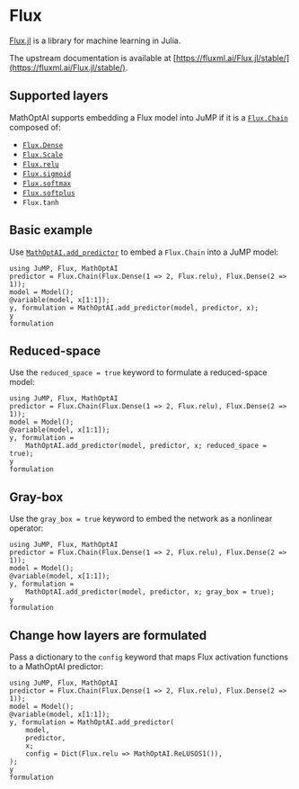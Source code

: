 # Flux

[Flux.jl](https://github.com/FluxML/Flux.jl) is a library for machine learning
in Julia.

The upstream documentation is available at
[https://fluxml.ai/Flux.jl/stable/](https://fluxml.ai/Flux.jl/stable/).

## Supported layers

MathOptAI supports embedding a Flux model into JuMP if it is a
[`Flux.Chain`](https://fluxml.ai/Flux.jl/stable/reference/models/layers/#Flux.Chain)
composed of:

  * [`Flux.Dense`](https://fluxml.ai/Flux.jl/stable/reference/models/layers/#Flux.Dense)
  * [`Flux.Scale`](https://fluxml.ai/Flux.jl/stable/reference/models/layers/#Flux.Scale)
  * [`Flux.relu`](https://fluxml.ai/Flux.jl/stable/reference/models/activation/#NNlib.relu)
  * [`Flux.sigmoid`](https://fluxml.ai/Flux.jl/stable/reference/models/activation/#NNlib.sigmoid)
  * [`Flux.softmax`](https://fluxml.ai/Flux.jl/stable/reference/models/nnlib/#NNlib.softmax)
  * [`Flux.softplus`](https://fluxml.ai/Flux.jl/stable/reference/models/activation/#NNlib.softplus)
  * `Flux.tanh`

## Basic example

Use [`MathOptAI.add_predictor`](@ref) to embed a `Flux.Chain` into a JuMP model:

```@repl
using JuMP, Flux, MathOptAI
predictor = Flux.Chain(Flux.Dense(1 => 2, Flux.relu), Flux.Dense(2 => 1));
model = Model();
@variable(model, x[1:1]);
y, formulation = MathOptAI.add_predictor(model, predictor, x);
y
formulation
```

## Reduced-space

Use the `reduced_space = true` keyword to formulate a reduced-space model:

```@repl
using JuMP, Flux, MathOptAI
predictor = Flux.Chain(Flux.Dense(1 => 2, Flux.relu), Flux.Dense(2 => 1));
model = Model();
@variable(model, x[1:1]);
y, formulation =
    MathOptAI.add_predictor(model, predictor, x; reduced_space = true);
y
formulation
```

## Gray-box

Use the `gray_box = true` keyword to embed the network as a nonlinear operator:

```@repl
using JuMP, Flux, MathOptAI
predictor = Flux.Chain(Flux.Dense(1 => 2, Flux.relu), Flux.Dense(2 => 1));
model = Model();
@variable(model, x[1:1]);
y, formulation =
    MathOptAI.add_predictor(model, predictor, x; gray_box = true);
y
formulation
```

## Change how layers are formulated

Pass a dictionary to the `config` keyword that maps Flux activation functions to
a MathOptAI predictor:

```@repl
using JuMP, Flux, MathOptAI
predictor = Flux.Chain(Flux.Dense(1 => 2, Flux.relu), Flux.Dense(2 => 1));
model = Model();
@variable(model, x[1:1]);
y, formulation = MathOptAI.add_predictor(
    model,
    predictor,
    x;
    config = Dict(Flux.relu => MathOptAI.ReLUSOS1()),
);
y
formulation
```
